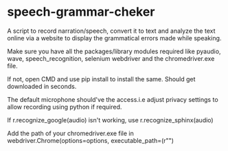 # speech-grammar-cheker
A script to record narration/speech, convert it to text and analyze the text online via a website to display the grammatical errors made while speaking.

Make sure you have all the packages/library modules required like pyaudio, wave, speech_recognition, selenium webdriver and the chromedriver.exe file.

If not, open CMD and use pip install <name> to install the same. Should get downloaded in seconds. 

The default microphone should've the access.i.e adjust privacy settings to allow recording using python if required. 

If r.recognize_google(audio) isn't working, use r.recognize_sphinx(audio) 

Add the path of your chromedriver.exe file in webdriver.Chrome(options=options, executable_path=(r"<insert path here>")
